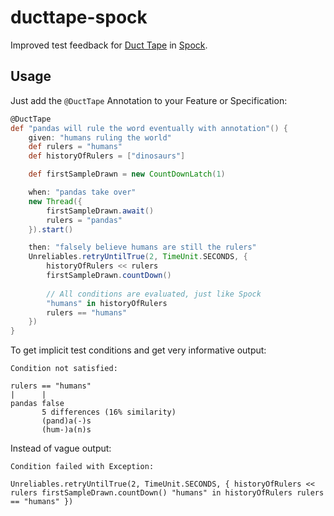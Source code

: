 # ducttape-spock

Improved test feedback for [Duct Tape](https://github.com/rnorth/duct-tape) in [Spock](http://spockframework.org/).

## Usage

Just add the `@DuctTape` Annotation to your Feature or Specification: 

```groovy
@DuctTape
def "pandas will rule the word eventually with annotation"() {
    given: "humans ruling the world"
    def rulers = "humans"
    def historyOfRulers = ["dinosaurs"]

    def firstSampleDrawn = new CountDownLatch(1)

    when: "pandas take over"
    new Thread({
        firstSampleDrawn.await()
        rulers = "pandas"
    }).start()

    then: "falsely believe humans are still the rulers"
    Unreliables.retryUntilTrue(2, TimeUnit.SECONDS, {
        historyOfRulers << rulers
        firstSampleDrawn.countDown()
        
        // All conditions are evaluated, just like Spock 
        "humans" in historyOfRulers
        rulers == "humans"
    })
}
```

To get implicit test conditions and get very informative output:

```
Condition not satisfied:

rulers == "humans"
|      |
pandas false
       5 differences (16% similarity)
       (pand)a(-)s
       (hum-)a(n)s
```

Instead of vague output:

```
Condition failed with Exception:

Unreliables.retryUntilTrue(2, TimeUnit.SECONDS, { historyOfRulers << rulers firstSampleDrawn.countDown() "humans" in historyOfRulers rulers == "humans" })

```
